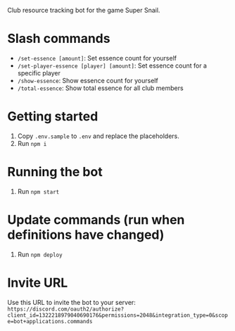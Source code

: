 Club resource tracking bot for the game Super Snail.

# Slash commands

* `/set-essence [amount]`: Set essence count for yourself
* `/set-player-essence [player] [amount]`: Set essence count for a specific player
* `/show-essence`: Show essence count for yourself
* `/total-essence`: Show total essence for all club members

# Getting started

1. Copy `.env.sample` to `.env` and replace the placeholders.
1. Run `npm i`

# Running the bot

1. Run `npm start`

# Update commands (run when definitions have changed)

1. Run `npm deploy`

# Invite URL

Use this URL to invite the bot to your server: `https://discord.com/oauth2/authorize?client_id=1322218979040690176&permissions=2048&integration_type=0&scope=bot+applications.commands`
